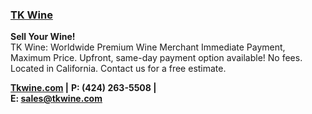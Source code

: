 ### <a href="https://www.tkwine.com/" target="_blank" onclick="ga('send', 'event', 'OutBoundLinksTitle', 'https://www.tkwine.com/', 'TK Wine');">TK Wine</a>

**Sell Your Wine!**<br>
TK Wine: Worldwide Premium Wine Merchant
Immediate Payment, Maximum Price. Upfront, same-day payment option available! No fees. Located in California. Contact us for a free estimate.

**<a href="https://www.tkwine.com/" target="_blank" onclick="ga('send', 'event', 'OutBoundLinks', 'https://www.tkwine.com/', 'Tkwine.com');">Tkwine.com</a> |**
**P: (424) 263-5508 |**<br>
**E: <a href="mailto:sales@tkwine.com" target="_blank" onclick="ga('send', 'event', 'OutBoundLinks', 'sales@tkwine.com', 'sales@tkwine.com');">sales@tkwine.com</a>**
